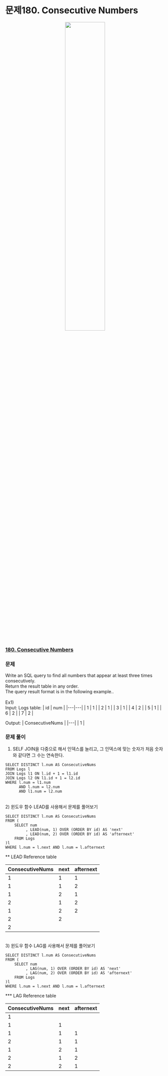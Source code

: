 # 문제180. Consecutive Numbers
<center><img src="https://upload.wikimedia.org/wikipedia/commons/thumb/0/0a/LeetCode_Logo_black_with_text.svg/458px-LeetCode_Logo_black_with_text.svg.png?20200122084501" width="50%" height="50%"></center>

### [180. Consecutive Numbers](https://leetcode.com/problems/consecutive-numbers/description/)

### 문제
Write an SQL query to find all numbers that appear at least three times consecutively.<br>
Return the result table in any order.<br>
The query result format is in the following example..<br>
<br>
Ex1)<br>
Input: 
Logs table:
| id | num |
|---|---|
| 1  | 1 |
| 2  | 1 |
| 3  | 1 |
| 4  | 2 |
| 5  | 1 |
| 6  | 2 |
| 7  | 2 |

Output: 
| ConsecutiveNums |
|---|
| 1 |



### 문제 풀이
1) SELF JOIN을 다중으로 해서 인덱스를 늘리고, 그 인덱스에 맞는 숫자가 처음 숫자와 같다면 그 수는 연속한다.
```Mysql
SELECT DISTINCT l.num AS ConsecutiveNums
FROM Logs l
JOIN Logs l1 ON l.id + 1 = l1.id
JOIN Logs l2 ON l1.id + 1 = l2.id
WHERE l.num = l1.num 
      AND l.num = l2.num 
      AND l1.num = l2.num
```


<br>
2) 윈도우 함수 LEAD를 사용해서 문제를 풀어보기

```Mysql
SELECT DISTINCT l.num AS ConsecutiveNums
FROM (
    SELECT num
         , LEAD(num, 1) OVER (ORDER BY id) AS 'next'
         , LEAD(num, 2) OVER (ORDER BY id) AS 'afternext'
    FROM Logs
)l
WHERE l.num = l.next AND l.num = l.afternext
```

** LEAD Reference table

| ConsecutiveNums | next | afternext |
|---|---|---|
| 1 | 1    | 1         |
| 1 | 1    | 2         |
| 1 | 2    | 1         |
| 2 | 1    | 2         |
| 1 | 2    | 2         |
| 2 | 2    |           |
| 2 |      |           |

<br>
3) 윈도우 함수 LAG를 사용해서 문제를 풀어보기

```Mysql
SELECT DISTINCT l.num AS ConsecutiveNums
FROM (
    SELECT num
         , LAG(num, 1) OVER (ORDER BY id) AS 'next'
         , LAG(num, 2) OVER (ORDER BY id) AS 'afternext'
    FROM Logs
)l
WHERE l.num = l.next AND l.num = l.afternext
```

*** LAG Reference table

| ConsecutiveNums | next | afternext |
|---|---|---|
| 1               |      |           |
| 1               | 1    |           |
| 1               | 1    | 1         |
| 2               | 1    | 1         |
| 1               | 2    | 1         |
| 2               | 1    | 2         |
| 2               | 2    | 1         |
